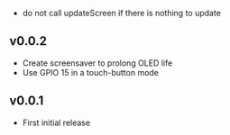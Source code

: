 - do not call updateScreen if there is nothing to update

## v0.0.2
- Create screensaver to prolong OLED life
- Use GPIO 15 in a touch-button mode

## v0.0.1
- First initial release
